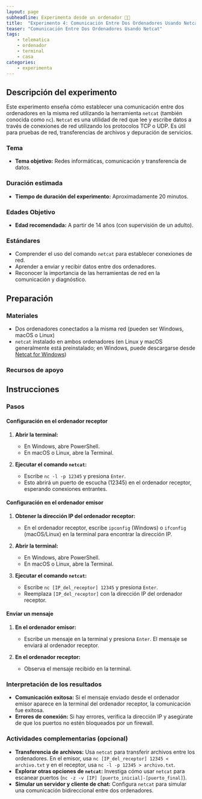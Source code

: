 ```yaml
---
layout: page
subheadline: Experimenta desde un ordenador 👩‍💻
title:  "Experimento 4: Comunicación Entre Dos Ordenadores Usando Netcat 💻🛜💻"
teaser: "Comunicación Entre Dos Ordenadores Usando Netcat"
tags:
    - telematica
    - ordenador
    - terminal
    - casa
categories:
    - experimenta
---
```


## Descripción del experimento
Este experimento enseña cómo establecer una comunicación entre dos ordenadores en la misma red utilizando la herramienta `netcat` (también conocida como `nc`). `Netcat` es una utilidad de red que lee y escribe datos a través de conexiones de red utilizando los protocolos TCP o UDP. Es útil para pruebas de red, transferencias de archivos y depuración de servicios.

### Tema
- **Tema objetivo:** Redes informáticas, comunicación y transferencia de datos.

### Duración estimada
- **Tiempo de duración del experimento:** Aproximadamente 20 minutos.

### Edades Objetivo
- **Edad recomendada:** A partir de 14 años (con supervisión de un adulto).

### Estándares
- Comprender el uso del comando `netcat` para establecer conexiones de red.
- Aprender a enviar y recibir datos entre dos ordenadores.
- Reconocer la importancia de las herramientas de red en la comunicación y diagnóstico.

## Preparación
### Materiales
- Dos ordenadores conectados a la misma red (pueden ser Windows, macOS o Linux)
- `netcat` instalado en ambos ordenadores (en Linux y macOS generalmente está preinstalado; en Windows, puede descargarse desde [Netcat for Windows](https://eternallybored.org/misc/netcat/))

### Recursos de apoyo


## Instrucciones
### Pasos

#### Configuración en el ordenador receptor
1. **Abrir la terminal:**
   - En Windows, abre PowerShell.
   - En macOS o Linux, abre la Terminal.

2. **Ejecutar el comando `netcat`:**
   - Escribe `nc -l -p 12345` y presiona `Enter`.
   - Esto abrirá un puerto de escucha (12345) en el ordenador receptor, esperando conexiones entrantes.

#### Configuración en el ordenador emisor
1. **Obtener la dirección IP del ordenador receptor:**
   - En el ordenador receptor, escribe `ipconfig` (Windows) o `ifconfig` (macOS/Linux) en la terminal para encontrar la dirección IP.

2. **Abrir la terminal:**
   - En Windows, abre PowerShell.
   - En macOS o Linux, abre la Terminal.

3. **Ejecutar el comando `netcat`:**
   - Escribe `nc [IP_del_receptor] 12345` y presiona `Enter`.
   - Reemplaza `[IP_del_receptor]` con la dirección IP del ordenador receptor.

#### Enviar un mensaje
1. **En el ordenador emisor:**
   - Escribe un mensaje en la terminal y presiona `Enter`. El mensaje se enviará al ordenador receptor.

2. **En el ordenador receptor:**
   - Observa el mensaje recibido en la terminal.

### Interpretación de los resultados
- **Comunicación exitosa:** Si el mensaje enviado desde el ordenador emisor aparece en la terminal del ordenador receptor, la comunicación fue exitosa.
- **Errores de conexión:** Si hay errores, verifica la dirección IP y asegúrate de que los puertos no estén bloqueados por un firewall.

### Actividades complementarias (opcional)
- **Transferencia de archivos:** Usa `netcat` para transferir archivos entre los ordenadores. En el emisor, usa `nc [IP_del_receptor] 12345 < archivo.txt` y en el receptor, usa `nc -l -p 12345 > archivo.txt`.
- **Explorar otras opciones de `netcat`:** Investiga cómo usar `netcat` para escanear puertos (`nc -z -v [IP] [puerto_inicial]-[puerto_final]`).
- **Simular un servidor y cliente de chat:** Configura `netcat` para simular una comunicación bidireccional entre dos ordenadores.

